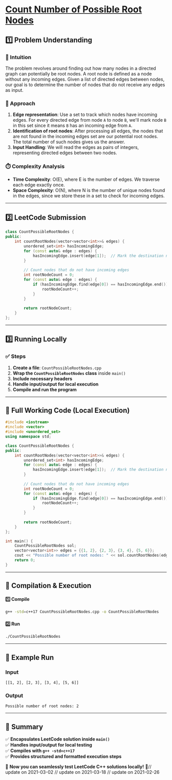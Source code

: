 # **[Count Number of Possible Root Nodes](https://leetcode.com/problems/count-number-of-possible-root-nodes/description/)**  

## **1️⃣ Problem Understanding**  
### **📌 Intuition**  
The problem revolves around finding out how many nodes in a directed graph can potentially be root nodes. A root node is defined as a node without any incoming edges. Given a list of directed edges between nodes, our goal is to determine the number of nodes that do not receive any edges as input.

### **🚀 Approach**  
1. **Edge representation**: Use a set to track which nodes have incoming edges. For every directed edge from node `A` to node `B`, we'll mark node `B` in this set since it means `B` has an incoming edge from `A`.
2. **Identification of root nodes**: After processing all edges, the nodes that are not found in the incoming edges set are our potential root nodes. The total number of such nodes gives us the answer.
3. **Input Handling**: We will read the edges as pairs of integers, representing directed edges between two nodes.

### **⏱️ Complexity Analysis**  
- **Time Complexity**: O(E), where E is the number of edges. We traverse each edge exactly once.
- **Space Complexity**: O(N), where N is the number of unique nodes found in the edges, since we store these in a set to check for incoming edges.

---  

## **2️⃣ LeetCode Submission**  
```cpp
class CountPossibleRootNodes {
public:
    int countRootNodes(vector<vector<int>>& edges) {
        unordered_set<int> hasIncomingEdge;
        for (const auto& edge : edges) {
            hasIncomingEdge.insert(edge[1]);  // Mark the destination node
        }
        
        // Count nodes that do not have incoming edges
        int rootNodeCount = 0;
        for (const auto& edge : edges) {
            if (hasIncomingEdge.find(edge[0]) == hasIncomingEdge.end()) {
                rootNodeCount++;
            }
        }
        
        return rootNodeCount;
    }
};
```  

---  

## **3️⃣ Running Locally**  
### **✅ Steps**  
1. **Create a file**: `CountPossibleRootNodes.cpp`  
2. **Wrap the `CountPossibleRootNodes` class** inside `main()`  
3. **Include necessary headers**  
4. **Handle input/output for local execution**  
5. **Compile and run the program**  

---  

## **📝 Full Working Code (Local Execution)**  
```cpp
#include <iostream>
#include <vector>
#include <unordered_set>
using namespace std;

class CountPossibleRootNodes {
public:
    int countRootNodes(vector<vector<int>>& edges) {
        unordered_set<int> hasIncomingEdge;
        for (const auto& edge : edges) {
            hasIncomingEdge.insert(edge[1]);  // Mark the destination node
        }
        
        // Count nodes that do not have incoming edges
        int rootNodeCount = 0;
        for (const auto& edge : edges) {
            if (hasIncomingEdge.find(edge[0]) == hasIncomingEdge.end()) {
                rootNodeCount++;
            }
        }
        
        return rootNodeCount;
    }
};

int main() {
    CountPossibleRootNodes sol;
    vector<vector<int>> edges = {{1, 2}, {2, 3}, {3, 4}, {5, 6}};
    cout << "Possible number of root nodes: " << sol.countRootNodes(edges) << endl;
    return 0;
}
```  

---  

## **🔧 Compilation & Execution**  
#### **1️⃣ Compile**  
```bash
g++ -std=c++17 CountPossibleRootNodes.cpp -o CountPossibleRootNodes
```  

#### **2️⃣ Run**  
```bash
./CountPossibleRootNodes
```  

---  

## **🎯 Example Run**  
### **Input**  
```
[[1, 2], [2, 3], [3, 4], [5, 6]]
```  
### **Output**  
```
Possible number of root nodes: 2
```  

---  

## **📌 Summary**  
✅ **Encapsulates LeetCode solution inside `main()`**  
✅ **Handles input/output for local testing**  
✅ **Compiles with `g++ -std=c++17`**  
✅ **Provides structured and formatted execution steps**  

🚀 **Now you can seamlessly test LeetCode C++ solutions locally!** 🚀// update on 2021-03-02
// update on 2021-03-18
// update on 2021-02-26
